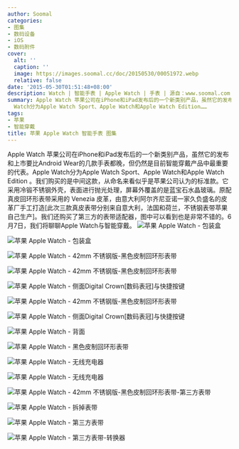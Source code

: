 ```yaml
---
author: Soomal
categories:
- 图集
- 数码设备
- iOS
- 数码附件
cover:
  alt: ''
  caption: ''
  image: https://images.soomal.cc/doc/20150530/00051972.webp
  relative: false
date: '2015-05-30T01:51:48+08:00'
description: Watch | 智能手表 | Apple Watch | 手表 | 源自：www.soomal.com | 版权：原创 |  平均/总评分：10.00/80
summary: Apple Watch 苹果公司在iPhone和iPad发布后的一个新类别产品，虽然它的发布和上市要比Android Wear的几款手表都晚，但仍然是目前智能穿戴产品中最重要的代表。Apple
  Watch分为Apple Watch Sport、Apple Watch和Apple Watch Edition……
tags:
- 苹果
- 智能穿戴
title: 苹果 Apple Watch 智能手表 图集
---
```


Apple Watch 苹果公司在iPhone和iPad发布后的一个新类别产品，虽然它的发布和上市要比Android Wear的几款手表都晚，但仍然是目前智能穿戴产品中最重要的代表。Apple Watch分为Apple Watch Sport、Apple Watch和Apple Watch Edition 。我们购买的是中间这款，从命名来看似乎是苹果公司认为的标准款。它采用冷锻不锈钢外壳，表面进行抛光处理，屏幕外覆盖的是蓝宝石水晶玻璃。原配真皮回环形表带采用的 Venezia 皮革，由意大利阿尔齐尼亚诺一家久负盛名的皮革厂手工打造[此次三款真皮表带分别来自意大利，法国和荷兰，不锈钢表带苹果自己生产]。我们还购买了第三方的表带适配器，图中可以看到也是非常不错的。6月7日，我们将聊聊Apple Watch与智能穿戴。
![苹果 Apple Watch - 包装盒](https://images.soomal.cc/doc/20150528/00051956.webp)




![苹果 Apple Watch - 包装盒](https://images.soomal.cc/doc/20150528/00051957.webp)




![苹果 Apple Watch - 42mm 不锈钢版-黑色皮制回环形表带](https://images.soomal.cc/doc/20150528/00051958.webp)




![苹果 Apple Watch - 42mm 不锈钢版-黑色皮制回环形表带](https://images.soomal.cc/doc/20150528/00051959.webp)




![苹果 Apple Watch - 侧面Digital Crown[数码表冠]与快捷按键](https://images.soomal.cc/doc/20150528/00051960.webp)




![苹果 Apple Watch - 42mm 不锈钢版-黑色皮制回环形表带](https://images.soomal.cc/doc/20150528/00051961.webp)




![苹果 Apple Watch - 侧面Digital Crown[数码表冠]与快捷按键](https://images.soomal.cc/doc/20150528/00051962.webp)




![苹果 Apple Watch - 背面](https://images.soomal.cc/doc/20150528/00051963.webp)




![苹果 Apple Watch - 黑色皮制回环形表带](https://images.soomal.cc/doc/20150528/00051964.webp)




![苹果 Apple Watch - 无线充电器](https://images.soomal.cc/doc/20150528/00051965.webp)




![苹果 Apple Watch - 无线充电器](https://images.soomal.cc/doc/20150528/00051966.webp)




![苹果 Apple Watch - 42mm 不锈钢版-黑色皮制回环形表带-第三方表带](https://images.soomal.cc/doc/20150528/00051967.webp)




![苹果 Apple Watch - 拆掉表带](https://images.soomal.cc/doc/20150528/00051968.webp)




![苹果 Apple Watch - 第三方表带](https://images.soomal.cc/doc/20150528/00051969.webp)




![苹果 Apple Watch - 第三方表带-转换器](https://images.soomal.cc/doc/20150530/00051971.webp)